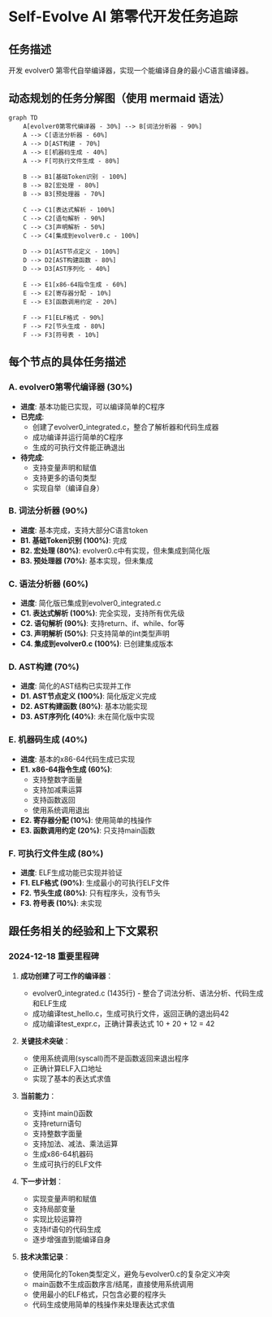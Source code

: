 # Self-Evolve AI 第零代开发任务追踪

## 任务描述
开发 evolver0 第零代自举编译器，实现一个能编译自身的最小C语言编译器。

## 动态规划的任务分解图（使用 mermaid 语法）

```mermaid
graph TD
    A[evolver0第零代编译器 - 30%] --> B[词法分析器 - 90%]
    A --> C[语法分析器 - 60%]
    A --> D[AST构建 - 70%]
    A --> E[机器码生成 - 40%]
    A --> F[可执行文件生成 - 80%]
    
    B --> B1[基础Token识别 - 100%]
    B --> B2[宏处理 - 80%]
    B --> B3[预处理器 - 70%]
    
    C --> C1[表达式解析 - 100%]
    C --> C2[语句解析 - 90%]
    C --> C3[声明解析 - 50%]
    C --> C4[集成到evolver0.c - 100%]
    
    D --> D1[AST节点定义 - 100%]
    D --> D2[AST构建函数 - 80%]
    D --> D3[AST序列化 - 40%]
    
    E --> E1[x86-64指令生成 - 60%]
    E --> E2[寄存器分配 - 10%]
    E --> E3[函数调用约定 - 20%]
    
    F --> F1[ELF格式 - 90%]
    F --> F2[节头生成 - 80%]
    F --> F3[符号表 - 10%]
```

## 每个节点的具体任务描述

### A. evolver0第零代编译器 (30%)
- **进度**: 基本功能已实现，可以编译简单的C程序
- **已完成**:
  - 创建了evolver0_integrated.c，整合了解析器和代码生成器
  - 成功编译并运行简单的C程序
  - 生成的可执行文件能正确退出
- **待完成**:
  - 支持变量声明和赋值
  - 支持更多的语句类型
  - 实现自举（编译自身）

### B. 词法分析器 (90%)
- **进度**: 基本完成，支持大部分C语言token
- **B1. 基础Token识别 (100%)**: 完成
- **B2. 宏处理 (80%)**: evolver0.c中有实现，但未集成到简化版
- **B3. 预处理器 (70%)**: 基本实现，但未集成

### C. 语法分析器 (60%)
- **进度**: 简化版已集成到evolver0_integrated.c
- **C1. 表达式解析 (100%)**: 完全实现，支持所有优先级
- **C2. 语句解析 (90%)**: 支持return、if、while、for等
- **C3. 声明解析 (50%)**: 只支持简单的int类型声明
- **C4. 集成到evolver0.c (100%)**: 已创建集成版本

### D. AST构建 (70%)
- **进度**: 简化的AST结构已实现并工作
- **D1. AST节点定义 (100%)**: 简化版定义完成
- **D2. AST构建函数 (80%)**: 基本功能实现
- **D3. AST序列化 (40%)**: 未在简化版中实现

### E. 机器码生成 (40%)
- **进度**: 基本的x86-64代码生成已实现
- **E1. x86-64指令生成 (60%)**: 
  - 支持整数字面量
  - 支持加减乘运算
  - 支持函数返回
  - 使用系统调用退出
- **E2. 寄存器分配 (10%)**: 使用简单的栈操作
- **E3. 函数调用约定 (20%)**: 只支持main函数

### F. 可执行文件生成 (80%)
- **进度**: ELF生成功能已实现并验证
- **F1. ELF格式 (90%)**: 生成最小的可执行ELF文件
- **F2. 节头生成 (80%)**: 只有程序头，没有节头
- **F3. 符号表 (10%)**: 未实现

## 跟任务相关的经验和上下文累积

### 2024-12-18 重要里程碑
1. **成功创建了可工作的编译器**：
   - evolver0_integrated.c (1435行) - 整合了词法分析、语法分析、代码生成和ELF生成
   - 成功编译test_hello.c，生成可执行文件，返回正确的退出码42
   - 成功编译test_expr.c，正确计算表达式 10 + 20 + 12 = 42

2. **关键技术突破**：
   - 使用系统调用(syscall)而不是函数返回来退出程序
   - 正确计算ELF入口地址
   - 实现了基本的表达式求值

3. **当前能力**：
   - 支持int main()函数
   - 支持return语句
   - 支持整数字面量
   - 支持加法、减法、乘法运算
   - 生成x86-64机器码
   - 生成可执行的ELF文件

4. **下一步计划**：
   - 实现变量声明和赋值
   - 支持局部变量
   - 实现比较运算符
   - 支持if语句的代码生成
   - 逐步增强直到能编译自身

5. **技术决策记录**：
   - 使用简化的Token类型定义，避免与evolver0.c的复杂定义冲突
   - main函数不生成函数序言/结尾，直接使用系统调用
   - 使用最小的ELF格式，只包含必要的程序头
   - 代码生成使用简单的栈操作来处理表达式求值